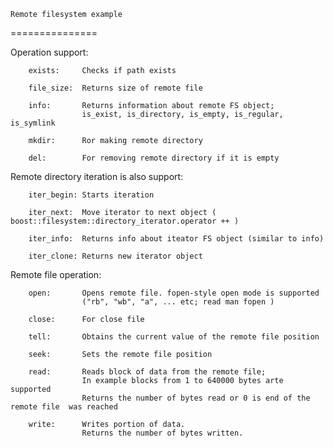     Remote filesystem example
===============

Operation support: 

        exists:	    Checks if path exists
    
        file_size:  Returns size of remote file
    
        info:	    Returns information about remote FS object;
                    is_exist, is_directory, is_empty, is_regular, is_symlink
    
        mkdir:	    Ror making remote directory
    
        del:	    For removing remote directory if it is empty
    
Remote directory iteration is also support:

        iter_begin: Starts iteration

        iter_next:  Move iterator to next object ( boost::filesystem::directory_iterator.operator ++ )

        iter_info:  Returns info about iteator FS object (similar to info)

        iter_clone: Returns new iterator object

Remote file operation:
        
        open:       Opens remote file. fopen-style open mode is supported
                    ("rb", "wb", "a", ... etc; read man fopen )

        close:      For close file

        tell:       Obtains the current value of the remote file position

        seek:       Sets the remote file position
        
        read:       Reads block of data from the remote file; 
                    In example blocks from 1 to 640000 bytes arte supported
                    Returns the number of bytes read or 0 is end of the remote file  was reached

        write:      Writes portion of data.
                    Returns the number of bytes written.


